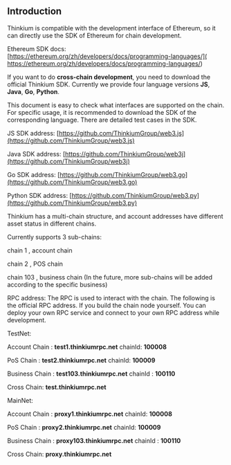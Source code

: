 ## Introduction

Thinkium is compatible with the development interface of Ethereum, so it can directly use the SDK of Ethereum for chain development.

Ethereum SDK docs:   [https://ethereum.org/zh/developers/docs/programming-languages/]( https://ethereum.org/zh/developers/docs/programming-languages/)



If you want to do **cross-chain development**, you need to download the official Thinkium SDK. Currently we provide four language versions **JS**, **Java**, **Go**, **Python**.



This document is easy to check what interfaces are supported on the chain. For specific usage, it is recommended to download the SDK of the corresponding language. There are detailed test cases in the SDK.



JS SDK address: [https://github.com/ThinkiumGroup/web3.js](https://github.com/ThinkiumGroup/web3.js)

Java SDK address: [https://github.com/ThinkiumGroup/web3j](https://github.com/ThinkiumGroup/web3j)

Go SDK address: [https://github.com/ThinkiumGroup/web3.go](https://github.com/ThinkiumGroup/web3.go)

Python SDK address: [https://github.com/ThinkiumGroup/web3.py](https://github.com/ThinkiumGroup/web3.py)



Thinkium has a multi-chain structure, and account addresses have different asset status in different chains.

Currently supports 3 sub-chains:

chain 1 , account chain

chain 2 , POS chain

chain 103 , business chain
(In the future, more sub-chains will be added according to the specific business)



RPC address: The RPC is used to interact with the chain. The following is the official RPC address. If you build the chain node yourself. You can deploy your own RPC service and connect to your own RPC address while development.



TestNet:

Account Chain : **test1.thinkiumrpc.net**  chainId: **100008**

PoS Chain : **test2.thinkiumrpc.net**  chainId: **100009**

Business Chain : **test103.thinkiumrpc.net** chainId : **100110**

Cross Chain: **test.thinkiumrpc.net**



MainNet:

Account Chain : **proxy1.thinkiumrpc.net**  chainId: **100008**

PoS Chain : **proxy2.thinkiumrpc.net**  chainId: **100009**

Business Chain : **proxy103.thinkiumrpc.net** chainId : **100110**

Cross Chain: **proxy.thinkiumrpc.net** 
